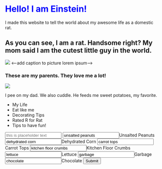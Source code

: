 <head style="font-family:monospace;>
	<title>Einstein's Life</title>
<style>
	body {
		background-color: powderblue;
	}
	header {
		font-size: 40px;
	}
	h1 {
		font-size: 20px;
		font-family: monospace;
		text-align: center;
	     	background-color: white;
	}
	p {
		font-size: 16px;
		font-family: monospace;
	}
	.larger-image {
		width: 400px;
		border-color: orange;
		border-width: 5px;
		border-style: solid;
		border-radius: 50%;
	}
	.smaller-image {
		width: 300px;
	}
	.thick-purple-border {
		border-color: purple;
		border-width: 5px;
		border-style: solid;
		border-radius: 10px;
	}
	.yellow-background {
		background-color: yellow;
	}
	.purple-text {
		color: purple;
	}
	#rat-food-form {
		background-color: red;
	}

</style>
</head>
<body>
<div>
<header>
	<!--put in title "life of Einstein and contact info link-->
</header>
</div>
<div>
<h1 style="color:blue;">Hello! I am Einstein!</h1>
</div>
<div>

<p>I made this website to tell the world about my awesome life as a domestic rat.</p>
<h2>As you can see, I am a rat. Handsome right? My mom said I am the cutest little guy in the world.</h2>
 <img src=<!--insert image link-->
 <--add caption to picture lorem ipsum-->
 <h3>These are my parents. They love me a lot!</h3>
 <img src= <!--insert image link-->
 <p class="purple-text"><!--make this a caption-->I pee on my dad. We also cuddle. He feeds me sweet potatoes, my favorite.</p>


<div>
<nav>
	<ul>
		<li>My Life</li>
		<li>Eat like me</li>
		<li>Decorating Tips</li>
		<li>Rated R for Rat</li>
		<li>Tips to have fun!</li>
	</ul>
</nav>
</div>
<div>
<form id="rat-food-form" action="/submit-rat-food-form">
	<input type="text" required placeholder="this is placeholder text">
	<label for="unsalted peanuts"><input id="unsalted peanuts" value="unsalted peanuts" type="checkox" name="food">Unsalted Peanuts</label>
	<label for="dehydrated corn"><input id="dehydrated corn" value="dehydrated corn" type="checkox" name="food">Dehydrated Corn</label>
	<label for="carrot tops"><input id="carrot tops" value="carrot tops" type="checkox" name="food">Carrot Tops</label>
	<label for="kitchen floor crumbs"><input id="kitchen floor crumbs" value="kitchen floor crumbs" type="checkox" name="food">Kitchen Floor Crumbs</label>
	<label for="Lettuce"><input id="lettuce" value="lettuce" type="checkox" name="food">Lettuce</label>
	<label for="garbage"><input id="garbage" value="garbage" type="checkox" name="food">Garbage</label>
	<label for="chocolate"><input id="chocolate" value="chocolate" type="checkox" name="food">Chocolate</label>
	<button type="submit">Submit</button>
</form>
</div>
</body>









<footer>
</footer>
</main>





















